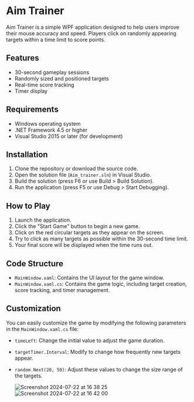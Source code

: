 # Aim Trainer

Aim Trainer is a simple WPF application designed to help users improve their mouse accuracy and speed. Players click on randomly appearing targets within a time limit to score points.

## Features

- 30-second gameplay sessions
- Randomly sized and positioned targets
- Real-time score tracking
- Timer display

## Requirements

- Windows operating system
- .NET Framework 4.5 or higher
- Visual Studio 2015 or later (for development)

## Installation

1. Clone the repository or download the source code.
2. Open the solution file (`Aim_trainer.sln`) in Visual Studio.
3. Build the solution (press F6 or use Build > Build Solution).
4. Run the application (press F5 or use Debug > Start Debugging).

## How to Play

1. Launch the application.
2. Click the "Start Game" button to begin a new game.
3. Click on the red circular targets as they appear on the screen.
4. Try to click as many targets as possible within the 30-second time limit.
5. Your final score will be displayed when the time runs out.

## Code Structure

- `MainWindow.xaml`: Contains the UI layout for the game window.
- `MainWindow.xaml.cs`: Contains the game logic, including target creation, score tracking, and timer management.

## Customization

You can easily customize the game by modifying the following parameters in the `MainWindow.xaml.cs` file:

- `timeLeft`: Change the initial value to adjust the game duration.
- `targetTimer.Interval`: Modify to change how frequently new targets appear.
- `random.Next(20, 50)`: Adjust these values to change the size range of the targets.

  ![Screenshot 2024-07-22 at 16 38 25](https://github.com/user-attachments/assets/822e38ca-af2b-406f-96b1-72a45def9669)
  ![Screenshot 2024-07-22 at 16 42 00](https://github.com/user-attachments/assets/64898b06-3183-4fa5-a89a-1c3fd7c65692)


